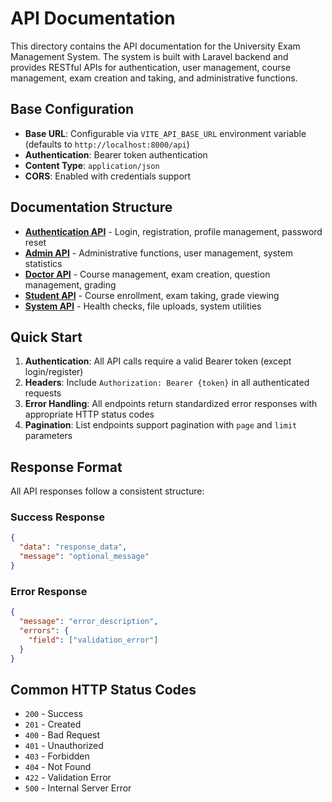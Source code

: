 
# API Documentation

This directory contains the API documentation for the University Exam Management System. The system is built with Laravel backend and provides RESTful APIs for authentication, user management, course management, exam creation and taking, and administrative functions.

## Base Configuration

- **Base URL**: Configurable via `VITE_API_BASE_URL` environment variable (defaults to `http://localhost:8000/api`)
- **Authentication**: Bearer token authentication
- **Content Type**: `application/json`
- **CORS**: Enabled with credentials support

## Documentation Structure

- **[Authentication API](./authentication.md)** - Login, registration, profile management, password reset
- **[Admin API](./admin.md)** - Administrative functions, user management, system statistics
- **[Doctor API](./doctor.md)** - Course management, exam creation, question management, grading
- **[Student API](./student.md)** - Course enrollment, exam taking, grade viewing
- **[System API](./system.md)** - Health checks, file uploads, system utilities

## Quick Start

1. **Authentication**: All API calls require a valid Bearer token (except login/register)
2. **Headers**: Include `Authorization: Bearer {token}` in all authenticated requests
3. **Error Handling**: All endpoints return standardized error responses with appropriate HTTP status codes
4. **Pagination**: List endpoints support pagination with `page` and `limit` parameters

## Response Format

All API responses follow a consistent structure:

### Success Response
```json
{
  "data": "response_data",
  "message": "optional_message"
}
```

### Error Response
```json
{
  "message": "error_description",
  "errors": {
    "field": ["validation_error"]
  }
}
```

## Common HTTP Status Codes

- `200` - Success
- `201` - Created
- `400` - Bad Request
- `401` - Unauthorized
- `403` - Forbidden
- `404` - Not Found
- `422` - Validation Error
- `500` - Internal Server Error
